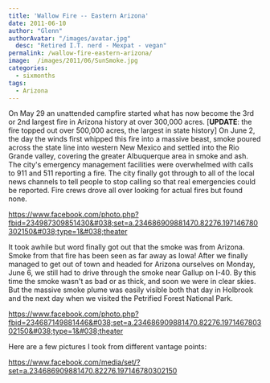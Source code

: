 ```yaml
---
title: 'Wallow Fire -- Eastern Arizona'
date: 2011-06-10
author: "Glenn"
authorAvatar: "/images/avatar.jpg"
  desc: "Retired I.T. nerd - Mexpat - vegan"
permalink: /wallow-fire-eastern-arizona/
image:  /images/2011/06/SunSmoke.jpg
categories:
  - sixmonths
tags:
  - Arizona
---
```

On May 29 an unattended campfire started what has now become the 3rd or 2nd largest fire in Arizona history at over 300,000 acres. [**UPDATE**: the fire topped out over 500,000 acres, the largest in state history] On June 2, the day the winds first whipped this fire into a massive beast, smoke poured across the state line into western New Mexico and settled into the Rio Grande valley, covering the greater Albuquerque area in smoke and ash. The city's emergency management facilities were overwhelmed with calls to 911 and 511 reporting a fire. The city finally got through to all of the local news channels to tell people to stop calling so that real emergencies could be reported. Fire crews drove all over looking for actual fires but found none.

https://www.facebook.com/photo.php?fbid=234987309851430&#038;set=a.234686909881470.82276.197146780302150&#038;type=1&#038;theater

It took awhile but word finally got out that the smoke was from Arizona. Smoke from that fire has been seen as far away as Iowa! After we finally managed to get out of town and headed for Arizona ourselves on Monday, June 6, we still had to drive through the smoke near Gallup on I-40. By this time the smoke wasn't as bad or as thick, and soon we were in clear skies. But the massive smoke plume was easily visible both that day in Holbrook and the next day when we visited the Petrified Forest National Park.

https://www.facebook.com/photo.php?fbid=234687149881446&#038;set=a.234686909881470.82276.197146780302150&#038;type=1&#038;theater

Here are a few pictures I took from different vantage points:

https://www.facebook.com/media/set/?set=a.234686909881470.82276.197146780302150